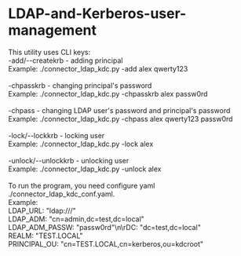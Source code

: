 # LDAP-and-Kerberos-user-management
This utility uses CLI keys:<br/>
-add/--createkrb <USERNAME> <NEWPASS> - adding principal<br/>
Example: ./connector_ldap_kdc.py -add alex qwerty123<br/><br/>
-chpasskrb <USERNAME> <NEWPASS> - changing principal's password<br/>
Example: ./connector_ldap_kdc.py -chpasskrb alex passw0rd<br/><br/>
-chpass <USERNAME> <OLDPASS> <NEWPASS> - changing LDAP user's password and principal's password<br/>
Example: ./connector_ldap_kdc.py -chpass alex qwerty123 passw0rd<br/><br/>
-lock/--lockkrb <USERNAME> - locking user<br/>
Example: ./connector_ldap_kdc.py -lock alex<br/><br/>
-unlock/--unlockkrb <USERNAME> - unlocking user<br/>
Example: ./connector_ldap_kdc.py -unlock alex<br/><br/>
To run the program, you need configure yaml ./connector_ldap_kdc_conf.yaml.<br/>
Example:<br/>
LDAP_URL: \"ldap:///\"<br/>
LDAP_ADM: \"cn=admin,dc=test,dc=local\"<br/>
LDAP_ADM_PASSW: \"passw0rd\"\n\rDC: \"dc=test,dc=local\"<br/>
REALM: \"TEST.LOCAL\"<br/>
PRINCIPAL_OU: \"cn=TEST.LOCAL,cn=kerberos,ou=kdcroot\"
